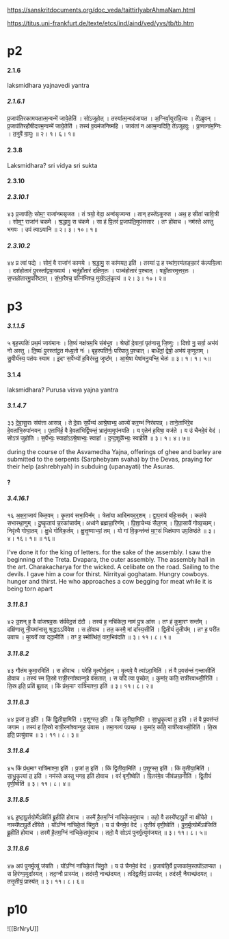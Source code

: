 https://sanskritdocuments.org/doc_veda/taittirIyabrAhmaNam.html

https://titus.uni-frankfurt.de/texte/etcs/ind/aind/ved/yvs/tb/tb.htm

# p2
#### 2.1.6
laksmidhara yajnavedi yantra
##### 2.1.6.1

प्र॒जाप॑तिरकामयतात्म॒न्वन्मे॑ जाये॒तेति॑ । सो॑ऽजुहोत् । तस्या᳚त्म॒न्वद॑जायत ।
अ॒ग्निर्वा॒युरा॑दि॒त्यः । ते᳚ऽब्रुवन् । प्र॒जाप॑तिरहौषीदात्म॒न्वन्मे॑ जाये॒तेति॑ ।
तस्य॑ व॒यम॑जनिष्महि । जाय॑तां न आत्म॒न्वदिति॒ ते॑ऽजुहवुः । प्रा॒णाना॑म॒ग्निः
। त॒नुवै॑ वा॒युः ॥ २। १। ६। १॥

#### 2.3.8
Laksmidhara? sri vidya sri sukta
#### 2.3.10
##### 2.3.10.1
४३ प्र॒जाप॑तिः॒ सोम॒ꣳ॒ राजा॑नमसृजत । तं त्रयो॒ वेदा॒ अन्व॑सृज्यन्त । तान्
हस्ते॑ऽकुरुत । अथ॒ ह सीता॑ सावि॒त्री । सोम॒ꣳ॒ राजा॑नं चकमे । श्र॒द्धामु॒
स च॑कमे । सा ह॑ पि॒तरं॑ प्र॒जाप॑ति॒मुप॑ससार । तꣳ हो॑वाच । नम॑स्ते
अस्तु भगवः । उप॑ त्वाऽयानि ॥ २। ३। १०। १॥

##### 2.3.10.2
४४ प्र त्वा॑ पद्ये । सोमं॒ वै राजा॑नं कामये । श्र॒द्धामु॒ स का॑मयत॒ इति॑ । तस्या॑
उ॒ ह स्था॑ग॒रम॑लङ्का॒रं क॑ल्पयि॒त्वा । दश॑होतारं पु॒रस्ता᳚द्व्या॒ख्याय॑
। चतु॑र्होतारं दक्षिण॒तः । पञ्च॑होतारं प॒श्चात् । षड्ढो॑तारमुत्तर॒तः ।
स॒प्तहो॑तारमु॒परि॑ष्टात् । सं॒भा॒रैश्च॒ पत्नि॑भिश्च॒ मुखे॑ऽलं॒कृत्य॑
॥ २। ३। १०। २॥
# p3
##### 3.1.1.5
५ बृह॒स्पतिः॑ प्रथ॒मं जाय॑मानः । ति॒ष्यं॑ नक्ष॑त्रम॒भि संब॑भूव ।
   श्रेष्ठो॑ दे॒वानां॒ पृत॑नासु जि॒ष्णुः । दिशो नु॒ सर्वा॒ अभ॑यं नो अस्तु ।
   ति॒ष्यः॑ पु॒रस्ता॑दु॒त म॑ध्य॒तो नः॑ । बृह॒स्पति॑र्नः॒ परि॑पातु प॒श्चात्
   । बाधे॑तां॒ द्वेषो॒ अभ॑यं कृणुताम् । सु॒वीर्य॑स्य॒ पत॑यः स्याम । इ॒दꣳ
   स॒र्पेभ्यो॑ ह॒विर॑स्तु॒ जुष्ट᳚म् । आ॒श्रे॒षा येषा॑मनु॒यन्ति॒ चेतः॑ ॥ ३। १। १। ५॥

#### 3.1.4
laksmidhara? Purusa visva yajna yantra
##### 3.1.4.7

३३ दे॒वा॒सु॒राः संय॑त्ता आसन्न् । ते दे॒वाः स॒र्पेभ्य॑ आश्रे॒षाभ्य॒ आज्ये॑
 कर॒म्भं निर॑वपन्न् । ताने॒ताभि॑रे॒व दे॒वता॑भि॒रुपा॑नयन् । ए॒ताभि॑र्ह॒ वै
 दे॒वता॑भिर्द्वि॒षन्तं॒ भ्रातृ॑व्य॒मुप॑नयति । य ए॒तेन॑ ह॒विषा॒ यज॑ते ।
 य उ॑ चैनदे॒वं वेद॑ । सोऽत्र॑ जुहोति । स॒र्पेभ्यः॒ स्वाहा᳚ऽऽश्रे॒षाभ्यः॒
 स्वाहा᳚ । द॒न्द॒शूके᳚भ्यः॒ स्वाहेति॑ ॥ ३। १। ४। ७॥

during the course of the Asvamedha Yajna, offerings of  ghee and barley are submitted to the serpents (Sarphebyam svaha) by the Devas, praying for their help (ashrebhyah)  in subduing  (upanayati) the Asuras.
#### ?
##### 3.4.16.1
१६ 
अ॒क्ष॒रा॒जाय॑ कित॒वम् । 
कृ॒ताय॑ सभा॒विन᳚म् । 
त्रेता॑या आदिनवद॒र्॒शम् ।
द्वा॒प॒राय॑ बहिः॒सद᳚म् । 
कल॑ये सभास्था॒णुम् । 
दु॒ष्कृ॒ताय॑ च॒रका॑चार्यम्। 
अध्व॑ने ब्रह्मचा॒रिण᳚म् । 
पि॒शा॒चेभ्यः॑ सैल॒गम् । 
पि॒पा॒सायै॑ गोव्य॒च्छम्। 
निरृ॑त्यै गोघा॒तम् । 
क्षु॒धे गो॑विक॒र्तम् । 
क्षु॒त्तृ॒ष्णाभ्यां॒ तम् । 
यो गां वि॒कृन्त॑न्तं मा॒ꣳ॒सं भिक्ष॑माण उप॒तिष्ठ॑ते ॥ 
३। ४। १६। १॥ ॥ १६॥

I’ve done it for the king of letters. 
for the sake of the assembly. 
I saw the beginning of the Treta.
Dvapara, the outer assembly. 
The assembly hall in the art. 
Charakacharya for the wicked. 
A celibate on the road. 
Sailing to the devils. 
I gave him a cow for thirst. 
Nirrityai goghatam. 
Hungry cowboys. 
hunger and thirst. 
He who approaches a cow begging for meat while it is being torn apart
   
##### 3.11.8.1
४२ उ॒शन् ह॒ वै वा॑जश्रव॒सः स॑र्ववेद॒सं द॑दौ । तस्य॑ ह॒ नचि॑केता॒
नाम॑ पु॒त्र आ॑स । तꣳ ह॑ कुमा॒रꣳ सन्त᳚म् । दक्षि॑णासु नी॒यमा॑नासु
श्र॒द्धाऽऽवि॑वेश । स हो॑वाच । तत॒ कस्मै॒ मां दा᳚स्य॒सीति॑ । द्वि॒तीयं॑
तृ॒तीय᳚म् । तꣳ ह॒ परी॑त उवाच । मृ॒त्यवे᳚ त्वा ददा॒मीति॑ । तꣳ ह॒
स्मोत्थि॑तं॒ वाग॒भिव॑दति ॥ ३। ११। ८। १॥
##### 3.11.8.2
४३ गौत॑म कुमा॒रमिति॑ । स हो॑वाच । परे॑हि मृ॒त्योर्गृ॒हान् । मृ॒त्यवे॒
वै त्वा॑ऽदा॒मिति॑ । तं वै प्र॒वस॑न्तं ग॒न्तासीति॑ होवाच । तस्य॑ स्म ति॒स्रो
रात्री॒रना᳚श्वान्गृ॒हे व॑सतात् । स यदि॑ त्वा पृ॒च्छेत् । कुमा॑र॒ कति॒
रात्री॑रवाथ्सी॒रिति॑ । ति॒स्र इति॒ प्रति॑ ब्रूतात् । किं प्र॑थ॒माꣳ रात्रि॑माश्ना॒
इति॑ ॥ ३। ११। ८। २॥
##### 3.11.8.3
४४ प्र॒जां त॒ इति॑ । किं द्वि॒तीया॒मिति॑ । प॒शूग्स्त॒ इति॑ । किं तृ॒तीया॒मिति॑ । सा॒धु॒कृ॒त्यां त॒ इति॑ । तं वै प्र॒वस॑न्तं जगाम । तस्य॑ ह ति॒स्रो
रात्री॒रना᳚श्वान्गृ॒ह उ॑वास । तमा॒गत्य॑ पप्रच्छ । कुमा॑र॒ कति॒
 रात्री॑रवाथ्सी॒रिति॑ । ति॒स्र इति॒ प्रत्यु॑वाच ॥ ३। ११। ८। ३॥
##### 3.11.8.4
४५ किं प्र॑थ॒माꣳ रात्रि॑माश्ना॒ इति॑ । प्र॒जां त॒ इति॑ । किं द्वि॒तीया॒मिति॑
। प॒शूग्स्त॒ इति॑ । किं तृ॒तीया॒मिति॑ । सा॒धु॒कृ॒त्यां त॒ इति॑ । नम॑स्ते
अस्तु भगव॒ इति॑ होवाच । वरं॑ वृणी॒ष्वेति॑ । पि॒तर॑मे॒व जीव॑न्नया॒नीति॑
। द्वि॒तीयं॑ वृणी॒ष्वेति॑ ॥ ३। ११। ८। ४॥
##### 3.11.8.5
४६ इ॒ष्टा॒पू॒र्तयो॒र्मेऽक्षि॑तिं ब्रू॒हीति॑ होवाच । तस्मै॑ है॒तम॒ग्निं
 ना॑चिके॒तमु॑वाच । ततो॒ वै तस्ये᳚ष्टापू॒र्ते ना क्षी॑येते । नास्ये᳚ष्टापू॒र्ते
 क्षी॑येते । यो᳚ऽग्निं ना॑चिके॒तं चि॑नु॒ते । य उ॑ चैनमे॒वं वेद॑ । तृ॒तीयं॑
 वृणी॒ष्वेति॑ । पु॒न॒र्मृ॒त्योर्मेऽप॑जितिं ब्रू॒हीति॑ होवाच । तस्मै॑ है॒तम॒ग्निं
 ना॑चिके॒तमु॑वाच । ततो॒ वै सोऽप॑ पुनर्मृ॒त्युम॑जयत् ॥ ३। ११। ८। ५॥
##### 3.11.8.6
४७ अप॑ पुनर्मृ॒त्युं ज॑यति । यो᳚ऽग्निं ना॑चिके॒तं चि॑नु॒ते । य उ॑ चैनमे॒वं
 वेद॑ । प्र॒जाप॑ति॒र्वै प्र॒जाका॑म॒स्तपो॑ऽतप्यत । स हिर॑ण्य॒मुदा᳚स्यत् ।
 तद॒ग्नौ प्रास्य॑त् । तद॑स्मै॒ नाच्छ॑दयत् । तद्द्वि॒तीयं॒ प्रास्य॑त् । तद॑स्मै॒
 नैवाच्छ॑दयत् । तत्तृ॒तीयं॒ प्रास्य॑त् ॥ ३। ११। ८। ६॥
# p10
![[BrNryU]]